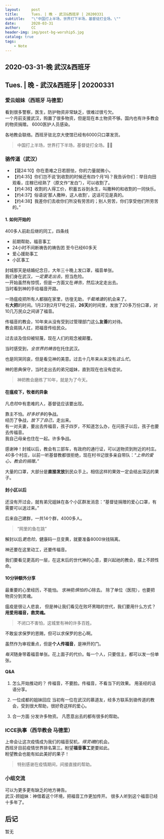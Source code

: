 ```yaml
---
layout:     post
title:      Tues. | 晚 - 武汉&西班牙 | 20200331
subtitle:   "\"中国打上半场，世界打下半场，基督徒打全场。\""
date:       2020-03-31
author:     CC
header-img: img/post-bg-worship5.jpg
catalog: true
tags:
    - Note
---
```


## 2020-03-31-晚 武汉&西班牙

## Tues. | 晚 - 武汉&西班牙 | 20200331

### 爱云姐妹（西班牙 马德里）

看到很多警察，医生，防护物资非常缺乏，很难过很亏欠。  
一个月前支援武汉，购置了很多物资，但是现在本土物资不够。国内也有许多教会的物资捐赠。
6000医护人员感染。  

各地教会联络。西班牙驻北京大使馆已经有6000只口罩发货。  

> 中国打上半场，世界打下半场，基督徒打全场。🙆‍♂️

### 骆传道（武汉）

- 【箴24:10】你在患难之日若胆怯，你的力量就微小。
- 【约4:35】你们岂不说‘到收割的时候还有四个月’吗？我告诉你们：举目向田观看，庄稼已经熟了（原文作“发白”），可以收割了。
- 【约4:36】收割的人得工价，积蓄五谷到永生，叫撒种的和收割的一同快乐。
- 【约4:37】俗语说‘那人撒种，这人收割’，这话可见是真的。
- 【约4:38】我差你们去收你们所没有劳苦的；别人劳苦，你们享受他们所劳苦的。”

#### 1. 如何开始的

400多人前赴后继的同工，四条线

- 前期帮助，福音事工
- 24小时不间断祷告的祷告团 至今已经60多天
- 爱心援助事工
- 小区事工

封城那天是结婚纪念日，大年三十晚上发口罩，福音单张。  
我们身在武汉，*一定要走出去*，担当危险。  
一开始虽然有惊慌，但是一方面又在*祷告*，然后决定走出去。  
当时看到神的手给福音开路。  

一场瘟疫把所有人都捆在家里，彷徨无助，*千载难逢*的机会来了。  
有**大把**的时间。1月23到2月17号之前，**26天**的时间里，发放了20多万份口罩，对10几万民众之间讲了福音。  

传福音的教会，10年来从没有受到过管理部门这么**友善**的对待。  
教会肩挑人扛，把福音传给民众。  

过去谈及信仰被轻蔑，现在人们的观念被颠覆。

当时感受到，*全世界的祷告*在托住武汉。

也是同哭同哀，但是看见神的美意。过去十几年来从来没有*这么忙*。

神的恩典保守，当时走出去的弟兄姐妹，直到现在也没有症状。

> 神把教会磨练了10年，就是为了今天。

#### 在瘟疫下，牧者的**异象**

凡*危险*中有患难的人，基督徒应该要出现。

靠主不怕。*好多好多*的争战。  
经历了争战，*放下了自己*，走出来。  
有一对夫妻，要出去传福音，孩子四岁，不知道怎么办，在问孩子以后，孩子也要去传福音。  
我自己母亲也住在一起。许多争战。  

感谢神！封城以后，教会有三部车，有政府的通行证，可以送物资到附近的村庄。  
40多个村庄，以前一听基督教都很拒绝，现在村书记很多亲自带队：“*上帝的爱心，教会的捐赠。*”  

大量的口罩，大部分是**直接发放**到民众手上。相信这样的果效一定会结出深远的果子。  

#### 封小区以后

还没有开过会，就有弟兄姐妹在各个小区群发消息：“基督徒捐赠的爱心口罩，有需要可以送过来。”

后来自己建群，一共14个群，4000多人。

> “网里的鱼在跳”

解封以后*更危险*，健康码一旦变黄，就要准备8000块钱隔离。

神还要在这里动工，还要传福音。

我们要看见更高的一层，在这末后的世代神的心意，要兴起祂的教会，摆上不顾性命。

#### 10分钟额外分享

最重要的心里经历，不能怕。
求神把*惧怕的心*除去。
除了单位（医院），也要把物资分到灵魂。

瘟疫是很让人悲哀，
但是神让我们看见在败坏黑暗的世代，我们要用什么方式？**用爱用福音，救灵魂。**

> 不闭口不害怕，这城里有神的许多百姓。

不敢妄求保罗的恩赐，但可以求保罗的忠心啊。

虽然作为审视重点，但是**个人传福音**，是神开的门。

*每天*随身带着福音单张。花上面子的代价。每一个人，只要信主，都可以发一份单张。

#### Q&A

1. 怎么开始推动的？
 传福音，不要脸。传福音，不看当下的效果。
 用圣经的话语分享。

2. 一位成都的姐妹回应
 当初有一位在武汉的慕道友，经多方联系到骆传道的教会，受到很大帮助，很好奇这样的爱心。

3. 合一方面
 分发许多物资。
 凡愿意出去的都有很多的帮助。

### ICCE执事（西华教会 马德里）

上帝会让这次疫情成为我们的福音契机，*得灵魂*的机会。  
西班牙目前疫情世界排名第三。盼望**福音事工**更要如此。  
盼望教会也能有如此美好的果子！  

> 特别感谢在疫情期间，间接直接的帮助。

### 小组交流

可以为更多更有缺乏的地方祷告。  
武汉-顾姐妹：神借着这个环境，把福音工作更加传开。
 很多人听到这个福音已经十多年了。

## 后记

暂无
